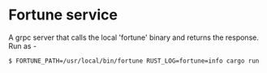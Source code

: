 # Fortune service

A grpc server that calls the local 'fortune' binary and returns
the response. Run as -

```shell
$ FORTUNE_PATH=/usr/local/bin/fortune RUST_LOG=fortune=info cargo run
```
